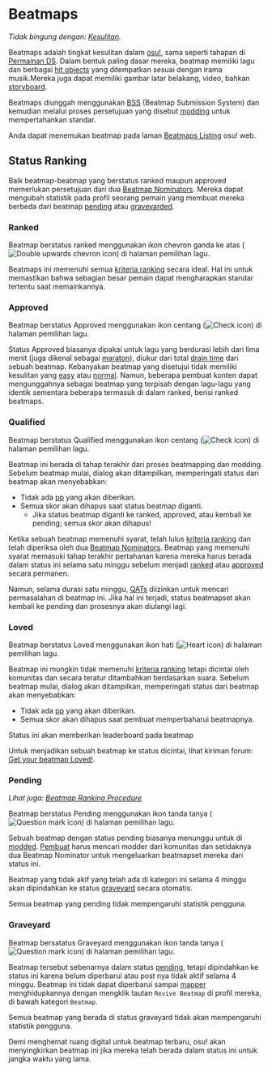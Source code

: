 # Beatmaps 

*Tidak bingung dengan: [Kesulitan](/wiki/Difficulties).*

Beatmaps adalah tingkat kesulitan dalam [osu!](/wiki/osu!_glossary), sama seperti tahapan di [Permainan DS](/wiki/Glossary/#ds-games). Dalam bentuk paling dasar mereka, beatmap memiliki lagu dan berbagai [hit objects](/wiki/hit_objects) yang ditempatkan sesuai dengan irama musik.Mereka juga dapat memiliki gambar latar belakang, video, bahkan [storyboard](/wiki/storyboard).

Beatmaps diunggah menggunakan [BSS](/wiki/BSS) (Beatmap Submission System) dan kemudian melalui proses persetujuan yang disebut [modding](/wiki/modding) untuk mempertahankan standar.

Anda dapat menemukan beatmap pada laman [Beatmaps Listing](https://osu.ppy.sh/beatmapsets) osu! web.

## Status Ranking

Baik beatmap-beatmap yang berstatus ranked maupun approved memerlukan persetujuan dari dua [Beatmap Nominators](/wiki/Beatmap_Nominators). Mereka dapat mengubah statistik pada profil seorang pemain yang membuat mereka berbeda dari beatmap [pending](#pending) atau [graveyarded](#graveyard).

### Ranked

Beatmap berstatus ranked menggunakan ikon chevron ganda ke atas (![Double upwards chevron icon](/wiki/shared/status/ranked.png)) di halaman pemilihan lagu.

Beatmaps ini memenuhi semua [kriteria ranking](/wiki/ranking_criteria) secara ideal. Hal ini untuk memastikan bahwa sebagian besar pemain dapat mengharapkan standar tertentu saat memainkannya.

### Approved

Beatmap berstatus Approved menggunakan ikon centang (![Check icon](/wiki/shared/status/approved.png)) di halaman pemilihan lagu.

Status Approved biasanya dipakai untuk lagu yang berdurasi lebih dari lima menit (juga dikenal sebagai [maraton](/wiki/marathon)), diukur dari total [drain time](/wiki/drain_time) dari sebuah beatmap. Kebanyakan beatmap yang disetujui tidak memiliki kesulitan yang [easy](/wiki/easy) atau [normal](/wiki/normal). Namun, beberapa pembuat konten dapat mengunggahnya sebagai beatmap yang terpisah dengan lagu-lagu yang identik sementara beberapa termasuk di dalam ranked, berisi ranked beatmaps.

### Qualified

Beatmap berstatus Qualified menggunakan ikon centang (![Check icon](/wiki/shared/status/qualified.png)) di halaman pemilihan lagu.

Beatmap ini berada di tahap terakhir dari proses beatmapping dan modding. Sebelum beatmap mulai, dialog akan ditampilkan, memperingati status dari beatmap akan menyebabkan:

- Tidak ada [pp](/wiki/pp) yang akan diberikan.
- Semua skor akan dihapus saat status beatmap diganti.
  - Jika status beatmap diganti ke ranked, approved, atau kembali ke pending; semua skor akan dihapus!
  
Ketika sebuah beatmap memenuhi syarat, telah lulus [kriteria ranking](/wiki/ranking_criteria) dan telah diperiksa oleh dua [Beatmap Nominators](/wiki/Beatmap_Nominators). Beatmap yang memenuhi syarat memasuki tahap terakhir pertahanan karena mereka harus berada dalam status ini selama satu minggu sebelum menjadi [ranked](#ranked) atau [approved](#approved) secara permanen.
 
Namun, selama durasi satu minggu, [QATs](/wiki/QAT) diizinkan untuk mencari permasalahan di beatmap ini. Jika hal ini terjadi, status beatmapset akan kembali ke pending dan prosesnya akan diulangi lagi.
  
### Loved
  
Beatmap berstatus Loved menggunakan ikon hati (![Heart icon](/wiki/shared/status/loved.png)) di halaman pemilihan lagu.
  
Beatmap ini mungkin tidak memenuhi [kriteria ranking](/wiki/ranking_criteria) tetapi dicintai oleh komunitas dan secara teratur ditambahkan berdasarkan suara. Sebelum beatmap mulai, dialog akan ditampilkan, memperingati status dari beatmap akan menyebabkan:

- Tidak ada [pp](/wiki/pp) yang akan diberikan.
- Semua skor akan dihapus saat pembuat memperbaharui beatmapnya.

Status ini akan memberikan leaderboard pada beatmap

Untuk menjadikan sebuah beatmap ke status dicintai, lihat kiriman forum: [Get your beatmap Loved!](/community/forums/topics/549835).

### Pending

*Lihat juga: [Beatmap Ranking Procedure](/wiki/Beatmap_Ranking_Procedure)*

Beatmap berstatus Pending menggunakan ikon tanda tanya (![Question mark icon](/wiki/shared/status/pending.png)) di halaman pemilihan lagu.

Sebuah beatmap dengan status pending biasanya menunggu untuk di [modded](/wiki/modded). [Pembuat](/wiki/Creators) harus mencari modder dari komunitas dan setidaknya dua Beatmap Nominator untuk mengeluarkan beatmapset mereka dari status ini.

Beatmap yang tidak akif yang telah ada di kategori ini selama 4 minggu akan dipindahkan ke status [graveyard](#graveyard) secara otomatis.

Semua beatmap yang pending tidak mempengaruhi statistik pengguna.

### Graveyard

Beatmap bersatatus Graveyard menggunakan ikon tanda tanya (![Question mark icon](/wiki/shared/status/graveyard.png)) di halaman pemilihan lagu.

Beatmap tersebut sebenarnya dalam status [pending](#pending), tetapi dipindahkan ke status ini karena belum diperbarui 
atau post nya tidak aktif selama 4 minggu. Beatmap ini tidak dapat diperbarui sampai [mapper](/wiki/mapper) menghidupkannya dengan mengklik
tautan `Revive Beatmap` di profil mereka, di bawah kategori `Beatmap`.

Semua beatmap yang berada di status graveyard tidak akan mempengaruhi statistik pengguna.

Demi menghemat ruang digital untuk beatmap terbaru, osu! akan menyingkirkan beatmap ini jika mereka telah berada dalam status
ini untuk jangka waktu yang lama.
